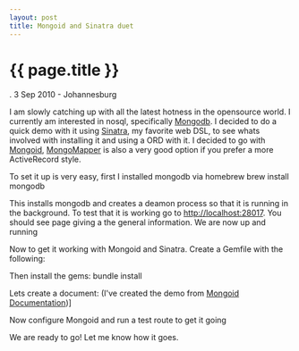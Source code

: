 ```yaml
---
layout: post
title: Mongoid and Sinatra duet
---
```


{{ page.title }}
================

<p id="meta" class="meta"> . 3 Sep 2010 - Johannesburg </p>

I am slowly catching up with all the latest hotness in the opensource world. I currently am interested in nosql, specifically [Mongodb](http://www.mongodb.org/).
I decided to do a quick demo with it using [Sinatra](http://sinatrarb.com), my favorite web DSL, to see whats involved with installing it and using a ORD with it. I decided to go with [Mongoid](http://http://mongoid.org/), [MongoMapper](http://mongomapper.com/) is also a very good option if you prefer a more ActiveRecord style.

To set it up is very easy, first I installed mongodb via homebrew
        brew install mongodb

This installs mongodb and creates a deamon process so that it is running in the background.
To test that it is working go to [http://localhost:28017](http://localhost:28017).
You should see page giving a the general information. We are now up and running

Now to get it working with Mongoid and Sinatra.
Create a Gemfile with the following:
<script src="http://gist.github.com/575051.js?file=Gemfile-mongoid-sinatra"></script>

Then install the gems:
        bundle install

Lets create a document: (I've created the demo from [Mongoid Documentation](http://mongoid.org/docs/documents/))]
<script src="http://gist.github.com/575052.js?file=person.rb"></script>

Now configure Mongoid and run a test route to get it going
<script src="http://gist.github.com/575054.js?file=mongoid-sinatra-demo.rb"></script>

We are ready to go! Let me know how it goes.



